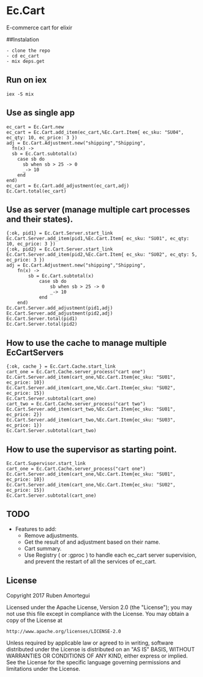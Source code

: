 # Ec.Cart

E-commerce cart for elixir

##Instalation

    - clone the repo
    - cd ec_cart
    - mix deps.get

## Run on iex

    iex -S mix

## Use as single app

    ec_cart = Ec.Cart.new
    ec_cart = Ec.Cart.add_item(ec_cart,%Ec.Cart.Item{ ec_sku: "SU04", ec_qty: 10, ec_price: 3 })
    adj = Ec.Cart.Adjustment.new("shipping","Shipping", 
      fn(x) ->
      sb = Ec.Cart.subtotal(x)
        case sb do
          sb when sb > 25 -> 0
          _-> 10
        end
    end)
    ec_cart = Ec.Cart.add_adjustment(ec_cart,adj)
    Ec.Cart.total(ec_cart)


## Use as server (manage multiple cart processes and their states).

    {:ok, pid1} = Ec.Cart.Server.start_link
    Ec.Cart.Server.add_item(pid1,%Ec.Cart.Item{ ec_sku: "SU01", ec_qty: 10, ec_price: 3 })
    {:ok, pid2} = Ec.Cart.Server.start_link
    Ec.Cart.Server.add_item(pid2,%Ec.Cart.Item{ ec_sku: "SU02", ec_qty: 5, ec_price: 3 })
    adj = Ec.Cart.Adjustment.new("shipping","Shipping",
        fn(x) ->
            sb = Ec.Cart.subtotal(x)
                case sb do
                    sb when sb > 25 -> 0
                    _-> 10
                end
        end)
    Ec.Cart.Server.add_adjustment(pid1,adj)
    Ec.Cart.Server.add_adjustment(pid2,adj)
    Ec.Cart.Server.total(pid1)
    Ec.Cart.Server.total(pid2)

## How to use the cache to manage multiple EcCartServers

    {:ok, cache } = Ec.Cart.Cache.start_link
    cart_one = Ec.Cart.Cache.server_process("cart one")
    Ec.Cart.Server.add_item(cart_one,%Ec.Cart.Item{ec_sku: "SU01", ec_price: 10})
    Ec.Cart.Server.add_item(cart_one,%Ec.Cart.Item{ec_sku: "SU02", ec_price: 15})
    Ec.Cart.Server.subtotal(cart_one)
    cart_two = Ec.Cart.Cache.server_process("cart two")
    Ec.Cart.Server.add_item(cart_two,%Ec.Cart.Item{ec_sku: "SU01", ec_price: 2})
    Ec.Cart.Server.add_item(cart_two,%Ec.Cart.Item{ec_sku: "SU03", ec_price: 1})
    Ec.Cart.Server.subtotal(cart_two)

## How to use the supervisor as starting point.

    Ec.Cart.Supervisor.start_link
    cart_one = Ec.Cart.Cache.server_process("cart one")
    Ec.Cart.Server.add_item(cart_one,%Ec.Cart.Item{ec_sku: "SU01", ec_price: 10})
    Ec.Cart.Server.add_item(cart_one,%Ec.Cart.Item{ec_sku: "SU02", ec_price: 15})
    Ec.Cart.Server.subtotal(cart_one)


## TODO

  - Features to add:
    * Remove adjustments.
    * Get the result of and adjustment based on their name.
    * Cart summary.
    * Use Registry ( or :gproc ) to handle each ec_cart server supervision, and 
      prevent the restart of all the services of ec_cart.

## License

Copyright 2017 Ruben Amortegui

Licensed under the Apache License, Version 2.0 (the "License");
you may not use this file except in compliance with the License.
You may obtain a copy of the License at

    http://www.apache.org/licenses/LICENSE-2.0

Unless required by applicable law or agreed to in writing, software
distributed under the License is distributed on an "AS IS" BASIS,
WITHOUT WARRANTIES OR CONDITIONS OF ANY KIND, either express or implied.
See the License for the specific language governing permissions and
limitations under the License.
